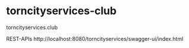 # torncityservices-club
torncityservices.club

REST-APIs 
http://localhost:8080/torncityservices/swagger-ui/index.html